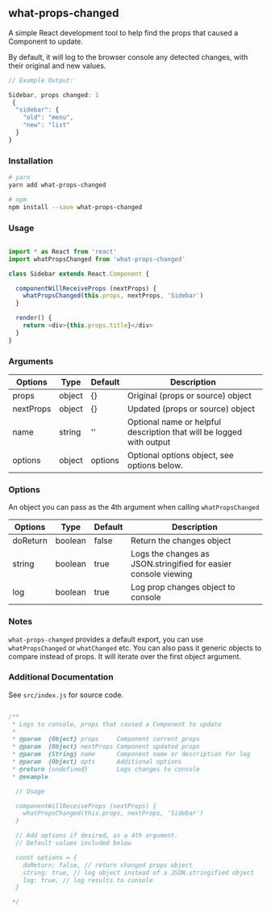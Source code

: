 ## what-props-changed
A simple React development tool to help find the props that caused a Component to update.

By default, it will log to the browser console any detected changes, with their original and new values.

```js
// Example Output:

Sidebar, props changed: 1
 {
  "sidebar": {
    "old": "menu",
    "new": "list"
  }
}

```

### Installation

```bash
# yarn
yarn add what-props-changed

# npm
npm install --save what-props-changed

```

### Usage

```js

import * as React from 'react'
import whatPropsChanged from 'what-props-changed'

class Sidebar extends React.Component {

  componentWillReceiveProps (nextProps) {
    whatPropsChanged(this.props, nextProps, 'Sidebar')
  }

  render() {
    return <div>{this.props.title}</div>
  }
}

```

### Arguments


| Options   | Type   | Default | Description                                                          |
|-----------|--------|---------|----------------------------------------------------------------------|
| props     | object | {}      | Original (props or source) object                                    |
| nextProps | object | {}      | Updated (props or source) object                                     |
| name      | string | ''      | Optional name or helpful description that will be logged with output |
| options   | object | options | Optional options object, see options below.                          |

### Options

An object you can pass as the 4th argument when calling `whatPropsChanged`

| Options  | Type    | Default | Description                                                     |
|----------|---------|---------|-----------------------------------------------------------------|
| doReturn | boolean | false   | Return the changes object                                       |
| string   | boolean | true    | Logs the changes as JSON.stringified for easier console viewing |
| log      | boolean | true    | Log prop changes object to console                              |


### Notes

`what-props-changed` provides a default export, you can use `whatPropsChanged` or `whatChanged` etc. You can also pass it generic objects to compare instead of props. It will iterate over the first object argument.



### Additional Documentation

See `src/index.js` for source code.

```js

/**
 * Logs to console, props that caused a Component to update
 *
 * @param  {Object} props     Component current props
 * @param  {Object} nextProps Component updated props
 * @param  {String} name      Component name or description for log
 * @param  {Object} opts      Additional options
 * @return {undefined}        Logs changes to console
 * @example

  // Usage

  componentWillReceiveProps (nextProps) {
    whatPropsChanged(this.props, nextProps, 'Sidebar')
  }

  // Add options if desired, as a 4th argument.
  // Default values included below

  const options = {
    doReturn: false, // return changed props object
    string: true, // log object instead of a JSON.stringified object
    log: true, // log results to console
  }

 */

```

